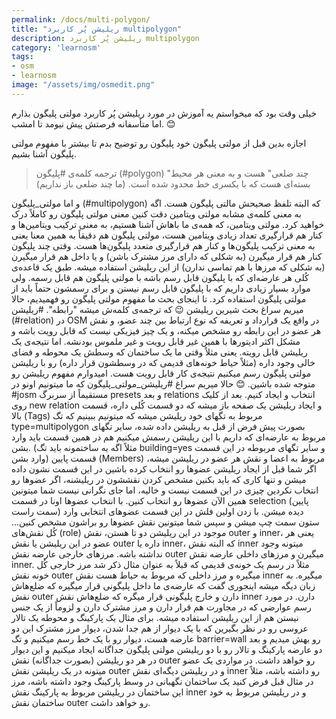 ```yaml
---
permalink: /docs/multi-polygon/
title: "ریلیشن پُر کاربرد multipolygon"
description: ریلیشن پُر کاربرد multipolygon 
category: 'learnosm'
tags:
- osm
- learnosm
image: "/assets/img/osmedit.png"
---
```



خیلی وقت بود که میخواستم یه آموزش در مورد ریلیشن پُر کاربرد مولتی پلیگون بذارم اما متأسفانه فرصتش پیش نیومد تا امشب. 😊

اجازه بدین قبل از مولتی پلیگون خود پلیگون رو توضیح بدم تا بیشتر با مفهوم مولتی پلیگون آشنا بشیم.

 > ترجمه کلمه‌ی #پلیگون (#polygon) "چند ضلعی" هست و به معنی هر محیط بسته‌ای هست که با یکسری خط محدود شده است. (ما چند ضلعی باز نداریم)
 
و اما مولتی_پلیگون (#multipolygon) که البته تلفظ صحیحش مالتی پلیگون هست. اگه به معنی کلمه‌ی مشابه مولتی ویتامین دقت کنین معنی مولتی پلیگون رو کاملاً درک خواهید کرد. مولتی ویتامین، که همه‌ی ما باهاش آشنا هستیم، به معنی ترکیب ویتامین‌ها و کنار هم قرارگیری تعداد زیادی ویتامین هست، مولتی پلیگون هم دقیقاً به همین معنا یعنی به معنی ترکیب پلیگون‌ها و کنار هم قرارگیری متعدد پلیگون‌ها هست.
وقتی چند پلیگون کنار هم قرار میگیرن (به شکلی که دارای مرز مشترک باشن) و یا داخل هم قرار میگیرن (به شکلی که مرزها با هم تماسی ندارن) از این ریلیشن استفاده میشه. طبق یک قاعده‌ی کُلی هر عارضه‌ای که با پلیگون قابل رسم باشه با مولتی پلیگون هم قابل رسمه. ولی موارد بسیار زیادی داریم که با پلیگون قابل رسم نیستن و برای رسمشون حتماً باید از مولتی پلیگون استفاده کرد.
تا اینجای بحث ما مفهوم مولتی پلیگون رو فهمیدیم، حالا میریم سراغ بحث شیرین ریلیشن 😉 که ترجمه‌ی کلمه‌ش میشه "رابطه". #ریلیشن (#relation) در OSM در واقع یک قرارداد و تعریفه که نوع ارتباط بین چند عضو، و نقش هر عضو در این رابطه رو مشخص میکنه، و یک چیز فیزیکی نیست که قابل رویت باشه و مشکل اکثر ادیتورها با همین غیر قابل رویت و غیر ملموس بودنشه. اما نتیجه‌ی یک ریلیشن قابل رویته. یعنی مثلاً وقتی ما یک ساختمان که وسطش یک محوطه و فضای خالی وجود داره (مثلاً حیاط خونه‌های قدیمی که در وسطشون قرار داره) رو با ریلیشن مولتی پلیگون رسم میکنیم نتیجه‌ی کار قابل رویت هست. امیدوارم مفهوم ریلیشن رو متوجه شده باشین. 😊
حالا میریم سراغ #ریلیشن_مولتی_پلیگون که ما میتونیم اونو در #josm مستقيماً از سربرگ presets و بعد relations انتخاب و ایجاد کنیم. بعد از کلیک روی new relation و ایجاد ریلیشن یک صفحه باز میشه که دو قسمت کُلی داره،
قسمت بالا (Tags) مربوط به تگهای خود ریلیشن میشه که میتونیم ببینیم که تگ type=multipolygon بصورت پیش فرض از قبل به ریلیشن داده شده، سایر تگهای مربوط به عارضه‌ای که داریم با این ریلیشن رسمش میکنیم هم در همین قسمت باید وارد بشن. (مثلاً اگه یه ساختمونه باید تگ building=yes و سایر تگهای مربوطه در این قسمت وارد بشن) 
قسمت پایین (Members) مربوط به اعضا و نقش هر عضو در ریلیشن میشه، اگر شما قبل از ایجاد ریلیشن عضوها رو انتخاب کرده باشین در این قسمت نشون داده میشن و تنها کاری که باید بکنین مشخص کردن نقششون در ریلیشنه، اگر عضوها رو انتخاب نکردین چیزی در این قسمت نیست و خالیه، اما جای نگرانی نیست شما میتونین همین الآن عضوها رو انتخاب کنین. با انتخاب عضوها اونا در قسمت selection (پایین سمت راست) دیده میشن. با زدن اولین فلش در این قسمت عضوهای انتخابی وارد ستون سمت چپ میشن و سپس شما میتونین نقش عضوها رو براشون مشخص کنین...
کُل نقش‌های (role) موجود در این ریلیشن دو تا هستن، نقش outer و inner، یعنی هر عضو در این ریلیشن یا نقش outer داره یا inner، که البته نقش inner میتونه وجود نداشته باشه. مرزهای خارجی عارضه نقش outer میگیرن و مرزهای داخلی عارضه نقش inner. مثلاً در رسم یک خونه‌ی قدیمی که قبلاً به عنوان مثال ذکر شد مرز خارجی کُل خونه نقش outer میگیره و مرز داخلی که مربوط به حیاط هست نقش inner میگیره. به زبان دیگه میشه اینجوری گفت که عارضه‌ی ما داخل پلیگونی قرار میگیره که ضلع‌هاش نقش outer دارن و خارج پلیگونی قرار میگره که ضلع‌هاش نقش inner دارن.
در مورد رسم عوارضی که در مجاورت هم قرار دارن و مرز مشترک دارن و لزوماً از یک جنس نیستن هم از این ریلیشن استفاده میشه. برای مثال یک پارکینگ و محوطه یک تالار عروسی رو در نظر بگیرین که با یک دیوار از هم جدا شدن، دیوار مرز مشترک این دو عارضه هست، دیوار رو با یک خط رسم میکنیم و تگ barrier=wall رو بهش میدیم و بعد دو عارضه پارکینگ و تالار رو با دو ریلیشن مولتی پلیگون جداگانه ایجاد میکنیم و این دیوار در هر دو ریلیشن (بصورت جداگانه) نقش outer رو خواهد داشت. در مواردی یک عضو میتونه در یک ریلیشن نقش outer و در ریلیشن دیگه‌ای نقش inner رو داشته باشه، مثلاً در مثال قبل فرض کنید یک ساختمان نگهبانی در وسط پارکینگ وجود داشته باشه، مرز این ساختمان در ریلیشن مربوط به پارکینگ نقش inner و در ریلیشن مربوط به خود ساختمان نقش outer رو خواهد داشت.